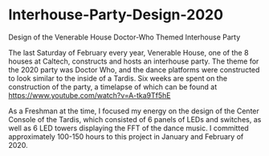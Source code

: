 # Interhouse-Party-Design-2020
Design of the Venerable House Doctor-Who Themed Interhouse Party

The last Saturday of February every year, Venerable House, one of the 8 houses at Caltech, constructs and hosts an interhouse party.
The theme for the 2020 party was Doctor Who, and the dance platforms were constructed to look similar to the inside of a Tardis. 
Six weeks are spent on the construction of the party, a timelapse of which can be found at https://www.youtube.com/watch?v=A-tka9Tf5hE

As a Freshman at the time, I focused my energy on the design of the Center Console of the Tardis, which consisted of 6 panels of LEDs
and switches, as well as 6 LED towers displaying the FFT of the dance music. I committed approximately 100-150 hours to this project in
January and February of 2020.
